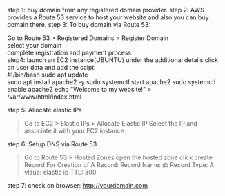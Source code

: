 step 1: buy domain from any registered domain provider.
step 2: AWS provides a Route 53 service to host your website and also you can buy domain there.
step 3: To buy domain via Route 53:  

Go to Route 53 > Registered Domains > Register Domain  
select your domain  
complete registration and payment process  
step4: launch an EC2 instance(UBUNTU) 
under the additional details click on user data and add the scipt:  
#!/bin/bash
sudo apt update  
sudo apt install apache2 -y
sudo systemctl start apache2
sudo systemctl enable apache2
echo "Welcome to my website!" > /var/www/html/index.html  

step 5: Allocate elastic IPs
> Go to EC2 > Elastic IPs > Allocate Elastic IP
> Select the IP and associate it with your EC2 instance

step 6: Setup DNS via Route 53
> Go to Route 53 > Hosted Zones
> open the hosted zone
> click create Record
> For Creation of A Record:
> Record Name: @
> Record Type: A
> vlaue: elastic ip
> TTL: 300

step 7: check on browser: http://yourdomain.com


